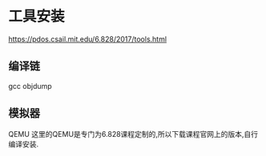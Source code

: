 # 工具安装
https://pdos.csail.mit.edu/6.828/2017/tools.html

## 编译链
gcc
objdump

## 模拟器
QEMU
这里的QEMU是专门为6.828课程定制的,所以下载课程官网上的版本,自行编译安装.
